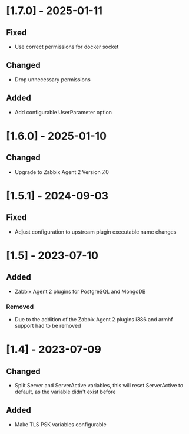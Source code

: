 # [1.7.0] - 2025-01-11

## Fixed

- Use correct permissions for docker socket

## Changed

- Drop unnecessary permissions

## Added

- Add configurable UserParameter option

# [1.6.0] - 2025-01-10

## Changed

- Upgrade to Zabbix Agent 2 Version 7.0

# [1.5.1] - 2024-09-03

## Fixed

- Adjust configuration to upstream plugin executable name changes

# [1.5] - 2023-07-10

## Added

- Zabbix Agent 2 plugins for PostgreSQL and MongoDB

### Removed

- Due to the addition of the Zabbix Agent 2 plugins i386 and armhf support had to be removed

# [1.4] - 2023-07-09

## Changed

- Split Server and ServerActive variables, this will reset ServerActive to default, as the variable didn't exist before

## Added

- Make TLS PSK variables configurable
